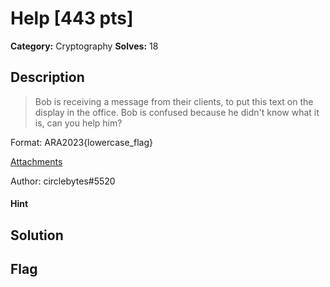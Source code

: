 # Help [443 pts]

**Category:** Cryptography
**Solves:** 18

## Description
>Bob is receiving a message from their clients, to put this text on the display in the office. Bob is confused because he didn't know what it is, can you help him?

Format: ARA2023{lowercase_flag}

[Attachments](https://drive.google.com/file/d/1M2EGUtH0cgqlEUgGoyFaTNMCEaCvaFVC/view?usp=share_link)

Author: circlebytes#5520

#### Hint 

## Solution

## Flag

